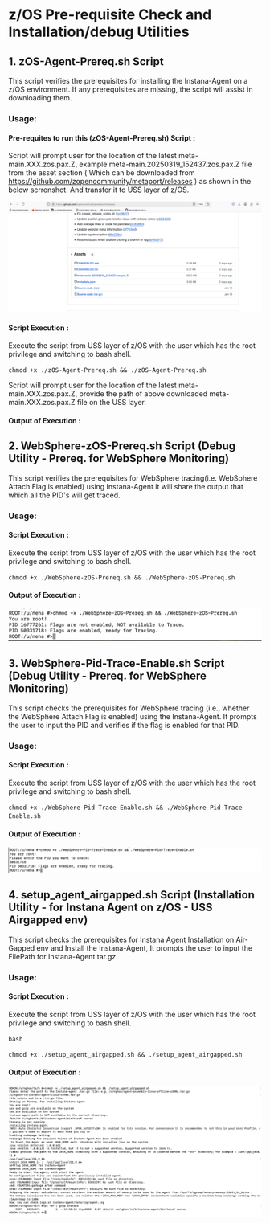 # z/OS Pre-requisite Check and Installation/debug Utilities


## 1. zOS-Agent-Prereq.sh Script
This script verifies the prerequisites for installing the Instana-Agent on a z/OS environment. If any prerequisites are missing, the script will assist in downloading them.

### Usage:

#### Pre-requites to run this (zOS-Agent-Prereq.sh) Script :
Script will prompt user for the location of the latest meta-main.XXX.zos.pax.Z, example meta-main.20250319_152437.zos.pax.Z file from the asset section ( Which can be downloaded from https://github.com/zopencommunity/metaport/releases ) as shown in the below scrrenshot.
And transfer it to USS layer of z/OS.


![image1.png](image1.png)

#### Script Execution :
Execute the script from USS layer of z/OS with the user which has the root privilege and switching to bash shell.

`chmod +x ./zOS-Agent-Prereq.sh && ./zOS-Agent-Prereq.sh`

Script will prompt user for the location of the latest meta-main.XXX.zos.pax.Z, provide the path of above downloaded meta-main.XXX.zos.pax.Z file on the USS layer.

#### Output of Execution :





## 2. WebSphere-zOS-Prereq.sh Script (Debug Utility - Prereq. for WebSphere Monitoring)

This script verifies the prerequisites for WebSphere tracing(i.e. WebSphere Attach Flag is enabled) using Instana-Agent it will share the output that which all the PID's will get traced.


### Usage:
#### Script Execution :
Execute the script from USS layer of z/OS with the user which has the root privilege and switching to bash shell.

`chmod +x ./WebSphere-zOS-Prereq.sh && ./WebSphere-zOS-Prereq.sh`

#### Output of Execution :
![image2.png](image2.png)

## 3. WebSphere-Pid-Trace-Enable.sh Script (Debug Utility - Prereq. for WebSphere Monitoring)

This script checks the prerequisites for WebSphere tracing (i.e., whether the WebSphere Attach Flag is enabled) using the Instana-Agent. It prompts the user to input the PID and verifies if the flag is enabled for that PID.


### Usage:
#### Script Execution :

Execute the script from USS layer of z/OS with the user which has the root privilege and switching to bash shell.

`chmod +x ./WebSphere-Pid-Trace-Enable.sh && ./WebSphere-Pid-Trace-Enable.sh`

#### Output of Execution :
![image3.png](image3.png)

## 4. setup_agent_airgapped.sh Script (Installation Utility - for Instana Agent on z/OS - USS Airgapped env)

This script checks the prerequisites for Instana Agent Installation on Air-Gapped env and Install the Instana-Agent, It prompts the user to input the FilePath for Instana-Agent.tar.gz.


### Usage:
#### Script Execution :

Execute the script from USS layer of z/OS with the user which has the root privilege and switching to bash shell.

`bash`

`chmod +x ./setup_agent_airgapped.sh && ./setup_agent_airgapped.sh`

#### Output of Execution :
![image4.png](image4.png)